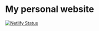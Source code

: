
# My personal website

<!-- badges: start -->
[![Netlify Status](https://api.netlify.com/api/v1/badges/52224ce1-4ca5-41ab-9c5e-2bbb691f7459/deploy-status)](https://app.netlify.com/sites/dylanarzoni/deploys)

<!-- badges: end -->



